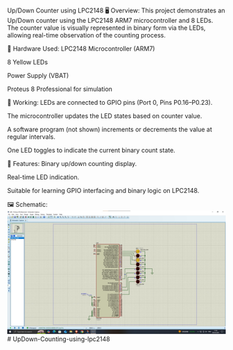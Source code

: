 Up/Down Counter using LPC2148
🖥️ Overview:
This project demonstrates an Up/Down counter using the LPC2148 ARM7 microcontroller and 8 LEDs. The counter value is visually represented in binary form via the LEDs, allowing real-time observation of the counting process.

🔧 Hardware Used:
LPC2148 Microcontroller (ARM7)

8 Yellow LEDs

Power Supply (VBAT)

Proteus 8 Professional for simulation

🔌 Working:
LEDs are connected to GPIO pins (Port 0, Pins P0.16–P0.23).

The microcontroller updates the LED states based on counter value.

A software program (not shown) increments or decrements the value at regular intervals.

One LED toggles to indicate the current binary count state.

🔁 Features:
Binary up/down counting display.

Real-time LED indication.

Suitable for learning GPIO interfacing and binary logic on LPC2148.

🖼️ Schematic:
![alt text](image.png)# UpDown-Counting-using-lpc2148
